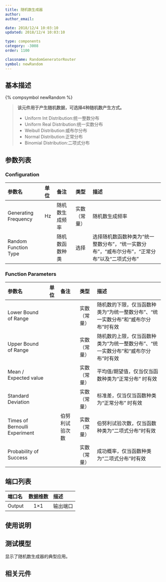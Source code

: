 ```yaml
---
title: 随机数生成器
author: 
author_email:

date: 2018/12/4 10:03:10
updated: 2018/12/4 10:03:10

type: components
category: -3008
order: 1100

classname: RandomGeneratorRouter
symbol: newRandom
---
```

## 基本描述
{% compsymbol newRandom %}

> **该元件用于产生随机数据，可选择4种随机数产生方式。**
> + Uniform Int Distribution:统一整数分布
> + Uniform Real Distribution:统一实数分布
> + Weibull Distribution:威布尔分布
> + Normal Distribution:正常分布
> + Binomial Distribution:二项式分布

## 参数列表
### Configuration
| 参数名 | 单位 | 备注 | 类型 | 描述 |
| :--- | :--- | :--- | :--: | :--- |
| Generating Frequency | Hz | 随机数生成频率 | 实数（常量） | 随机数生成频率 |
| Random Function Type |  | 随机数函数种类 | 选择 | 选择随机数函数种类为“统一整数分布”，“统一实数分布”，“威布尔分布”，“正常分布”以及“二项式分布” |

### Function Parameters
| 参数名 | 单位 | 备注 | 类型 | 描述 |
| :--- | :--- | :--- | :--: | :--- |
| Lower Bound of Range |  |  | 实数（常量） | 随机数的下限，仅当函数种类为“为统一整数分布”、“统一实数分布”和“威布尔分布”时有效 |
| Upper Bound of Range |  |  | 实数（常量） | 随机数的上限，仅当函数种类为“为统一整数分布”、“统一实数分布”和“威布尔分布”时有效 |
| Mean / Expected value |  |  | 实数（常量） | 平均值/期望值，仅当仅当函数种类为“正常分布” 时有效|
| Standard Deviation |  |  | 实数（常量） | 标准差，仅当仅当函数种类为“正常分布” 时有效 |
| Times of Bernoulli Experiment |  | 伯努利试验次数 | 实数（常量） | 伯努利试验次数，仅当函数种类为“二项式分布”时有效 |
| Probability of Success |  |  | 实数（常量） | 成功概率，仅当函数种类为“二项式分布”时有效 |


## 端口列表

| 端口名 | 数据维数 | 描述 |
| :--- | :--:  | :--- |
| Output | 1×1 |输出端口 |                   

## 使用说明


## 测试模型
[<test name>](<test link>)显示了随机数生成器的典型应用。

## 相关元件


